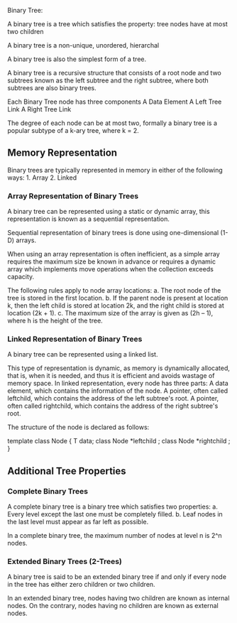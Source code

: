 Binary Tree:

A binary tree is a tree which satisfies the property:
	tree nodes have at most two children

A binary tree is a non-unique, unordered, hierarchal

A binary tree is also the simplest form of a tree.

A binary tree is a recursive structure that consists of a root node and two subtrees known as the left subtree and the right subtree, where both subtrees are also binary trees.

Each Binary Tree node has three components
A Data Element
A Left Tree Link
A Right Tree Link


The degree of each node can be at most two, formally a binary tree is a popular subtype of a k-ary tree, where k = 2.



## Memory Representation

Binary trees are typically represented in memory in either of the following ways:
	1. Array
	2. Linked


### Array Representation of Binary Trees
A binary tree can be represented using a static or dynamic array, this representation is known as a sequential representation.

Sequential representation of binary trees is done using one-dimensional (1-D) arrays.

When using an array representation is often inefficient, as a simple array requires the maximum size be known in advance or requires a dynamic array which implements move operations when the collection exceeds capacity.

The following rules apply to node array locations:
a. The root node of the tree is stored in the first location.
b. If the parent node is present at location k, then the left child is stored at location 2k, and the right child is stored at location (2k + 1).
c. The maximum size of the array is given as (2h – 1), where h is the
height of the tree.


### Linked Representation of Binary Trees
A binary tree can be represented using a linked list.

This type of representation is dynamic, as memory is dynamically allocated, that is, when it is needed, and thus it is efficient and avoids wastage of memory space. In linked representation, every
node has three parts:
	A data element, which contains the information of the node.
	A pointer, often called leftchild, which contains the address of the left subtree's root.
	A pointer, often called rightchild, which contains the address of the right subtree's root.


The structure of the node is declared as follows:

template <typename T>
class Node
{
	T data;
	class Node *leftchild ;
	class Node *rightchild ;
}



## Additional Tree Properties



### Complete Binary Trees

A complete binary tree is a binary tree which satisfies two properties:
	a. Every level except the last one must be completely filled.
	b. Leaf nodes in the last level must appear as far left as possible.

In a complete binary tree, the maximum number of nodes at level n is 2^n nodes.



### Extended Binary Trees (2-Trees)

A binary tree is said to be an extended binary tree if and only if every node in the tree has either zero children or two children.

In an extended binary tree, nodes having two children are known as internal nodes. On the contrary, nodes having no children are known as external nodes.
